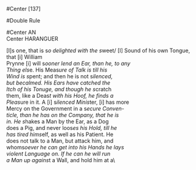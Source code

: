 #Center [137]

#Double Rule

#Center AN\
Center HARANGUER

[I]s one, that is s*o delighted with the s*weet/ 
[I] Sound of his own Tongue, that [i] William\
Prynne [i] will s*ooner lend an Ear, than he, to any\
Thing els*e. His Meas*ure of Talk is till his\
Wind is s*pent; and then he is not s*ilenced,\
but becalmed. His Ears have catched the\
Itch of his Tonuge, and though he s*cratch\
them, like a Deas*t with his Hoof, he finds a\
Pleas*ure in it. A [i] s*ilenced Minis*ter, [i] has more\
Mercy on the Government in a s*ecure Conven-\
ticle, than he has on the Company, that he is\
in. He s*hakes a Man by the Ear, as a Dog\
does a Pig, and never loos*es his Hold, till he\
has tired hims*elf, as well as his Patient. He\
does not talk to a Man, but attack him, and\
whoms*oever he can get into his Hands he lays\
violent Language on. If he can he will run\
a Man up agains*t a Wall, and hold him at a\
